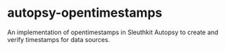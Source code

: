 # autopsy-opentimestamps
An implementation of opentimestamps in Sleuthkit Autopsy to create and verify timestamps for data sources.
